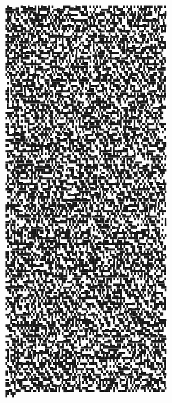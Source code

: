 ▟▆▃▅▝▇▟▆▟▐▟▇▟▝▃▄▃▛▜▅▟▇▝▊▝▝▞▝▃▃▛▐▜▄▞▝▟▝▝▟▟▛▛▐▞▛▝▜▜▚▜▞▜▚▛▇▟▃▃▛▞▃▜▛▃▙▃▃▝█▟▝▞▅▟▇▝▜▟▃▟▉▞▟▟▐▞▟▟▊▝▐▃▟▟▊▝▅▝▃▞▆▟█▟▜▝▞▟▜▟▞▞▅▃▃▃▄▜▜▞▃▃▚▞▟▝▆▝▐▃▛▟▛▟▄▃▅▟▝▞▞▞▆▃▙▝▚▝▊▟▇▃▆▜▞▟▚▃▅▃▚▃▚▜▟▟▄▜▄▞▞▜▛▝▃▝▉▟▟▃▅▟▐▞▞▃▙▜▟▜▙▟▜▃▛▞▄▞▄▝▃▜▞▝▛▞▝▟▉▟▛▞▃▝▆▃▚▟▉▝▆▟▄▞▃▝▃▞▃▝▆▛▐▟▆▃▙▟▞▛▐▜▙▜▞▝▜▟▅▟▟▃▃▞▟▃▞▝▅▟▊▟▅▃▚▃▙▝▅▞▃▞▝▟▆▝▛▞▞▃▟▟▛▞▟▟▊▞▃▟▜▟▞▃▟▝▐▝█▞▜▝▃▝▅▜▃▟█▟▟▞▞▟█▜▞▞▙▃▛▟▝▝▜▟▄▜▞▝▊▜▟▞▞▜▝▞▜▃▞▟▝▜▄▜▞▃▞▝▆▛▐▝▄▝▟▞▅▝▉▟▐▃▆▃▞▃▅▟▟▞▙▟▛▟▜▃▜▃▅▟▆▝▇▃▆▜▃▃▞▃▞▛▐▝▟▃▚▝▞▟▇▝▇▃▃▝▉▛▇▜▄▟▛▃▜▟▃▞▜▃▟▟▜▟▇▝▝▜▙▃▞▝▆▜▄▛▐▝▐▃▆▃▆▝▉▜▛▞▟▃▄▞▃▟▚▝▇▟▄▟▅▞▙▝▄▟▅▜▞▝▆▃▟▟▃▞▚▃▛▜▝▞▝▞▄▜▞▟▅▝▝▟▐▟▛▝▄▞▜▛▇▞▛▝▄▜▟▃▟▃▜▞▛▞▙▝▞▞▆▝▐▟▇▃▄▜▜▜▅▞▚▜▛▛▇▜▝▝█▛▐▟▆▝▜▝▟▝▅▝▄▛▐▝▆▟▚▟▆▞▆▃▛▟▊▜▃▟▃▝▞▃▞▞▅▞▆▟▄▜▚▝▛▟▝▝▉▃▟▃▜▝▅▝▊▟▅▞▜▞▞▃▆▝▇▝▐▞▄▞▃▟▃▛▐▝▚▃▜▃▅▟▃▜▟▃▜▟▇▞▚▟▉▟▉▟▚▟▞▜▄▛▇▞▃▜▄▜▙▝▊▟▝▝▆▟▉▃▙▟▊▝▅▝▊▟█▜▅▞▝▃▃▝█▝▐▃▃▞▅▝▐▜▅▞▃▜▚▃▝▞▄▞▛▛▐▟▚▟▐▞▃▟▐▝▇▞▛▛▐▞▄▝▃▟▃▟▝▃▛▞▝▟▇▝▄▟▜▝▅▝▛▃▛▝▟▃▟▝▝▃▄▞▛▟▜▝▅▛▇▟▃▟▄▜▟▜▛▟▐▜▙▃▄▜▞▝▛▝▇▜▚▃▝▞▟▃▜▟▛▜▟▟▐▟█▞▜▞▆▟▟▜▝▞▆▝▇▟▟▟▅▃▞▞▅▃▛▞▄▝▉▞▄▃▝▞▄▟█▟▄▜▃▝▉▝▞▃▄▜▄▟▟▝▇▝▟▝▐▃▙▟▄▝▄▝▛▟▝▛▇▞▙▞▝▟▛▜▅▜▞▃▟▟▞▜▟▟▉▜▄▝▃▃▜▟▞▟▛▞▞▃▃▟▅▃▃▞▛▝▐▃▛▜▞▜▜▞▆▝█▟▃▟▟▜▙▞▟▃▛▞▞▞▚▃▆▟▚▝▊▜▜▝▇▝▇▞▃▞▙▞▛▞▜▝▜▃▝▟▉▟▚▝▊▞▞▃▜▃▞▞▄▜▛▜▅▃▚▛▇▞▃▝▐▞▛▟▅▟▚▝▅▜▟▞▙▃▝▃▜▝▝▜▃▞▚▞▚▝█▝▃▃▞▞▜▝▐▝▅▜▅▜▛▞▛▟▆▟█▝▛▛▐▝▛▃▚▃▞▞▄▃▜▝▜▞▜▝▐▃▆▜▞▟▅▞▛▝▛▞▄▝▐▝▜▜▟▜▜▜▃▝▞▃▅▝▐▛▇▟▅▞▄▜▃▃▙▝▚▜▃▟▆▟▛▝▚▞▚▟▟▞▞▝▇▞▆▟▊▝▞▝▃▃▛▟▅▞▜▃▅▞▞▟▅▝█▃▅▝▛▞▙▝▝▃▄▞▅▟▉▞▞▜▙▝▞▞▅▝▇▃▅▜▄▃▛▞▟▃▄▞▚▞▙▜▙▃▆▝█▞▛▞▝▟▆▝▞▟▃▝▅▝▜▜▚▛▇▟▇▟▟▃▆▛▇▜▃▝▐▜▃▜▙▞▜▝▄▝▜▟▝▜▞▞▝▟▟▝▜▝▅▞▙▟▛▝█▃▄▞▜▃▆▃▟▟▅▜▝▜▞▟▉▝▊▜▞▟▇▜▟▜▄▝▐▃▙▟▐▃▄▟▇▝▚▝▇▝▐▃▃▝█▛▐▞▆▃▟▃▝▞▅▞▞▝▝▟▚▞▜▃▅▝▄▝▛▞▅▃▄▝▞▛▇▟▟▞▃▟▃▟▝▝▊▜▜▃▅▃▚▃▄▞▟▟▞▟▅▝▄▟▞▟▜▜▃▜▃▜▅▟▜▝▜▝▜▝▞▝█▜▚▝▝▟▐▜▞▃▃▝▝▝▉▜▞▝▊▝▐▟▇▜▛▜▚▟▅▟▇▞▞▟▆▝▃▃▝▜▛▟▇▟█▝▜▟▇▝▊▝▜▝▊▟▜▃▆▛▐▟█▞▞▝▚▛▇▟▉▞▜▟▜▜▙▟▛▞▆▞▝▝█▝▟▃▜▟▞▝▝▃▝▞▙▜▟▛▇▝▄▞▅▜▜▟▅▝█▛▐▃▜▟▚▃▛▟▐▞▆▃▃▃▚▃▛▝▊▜▅▟▛▃▛▟▉▟▅▞▟▝▅▜▞▟▊▞▚▞▚▜▛▃▝▞▞▃▙▜▅▃▄▟▃▞▚▃▜▝▊▝▇▜▄▃▆▝▇▞▙▟▊▜▃▜▃▃▟▞▟▃▄▝▛▃▚▝▅▝▅▃▙▟▄▞▝▟▟▝▄▟▊▝▄▟▛▝█▜▅▃▞▝█▟▜▞▅▟▚▜▄▞▙▝▚▝▜▝▟▃▙▟▟▞▆▝▇▟▝▜▝▟▛▜▚▟▛▞▆▝▉▝▇▝▇▝▄▃▄▟▜▜▜▃▆▟▐▞▝▞▚▟▉▝▊▜▟▟▝▞▅▞▆▜▞▝▚▞▞▃▝▟▜▛▐▜▛▛▐▞▅▜▄▃▄▟▅▟▅▃▜▝▛▞▟▃▄▝▆▟▜▜▅▞▅▜▅▜▄▞▄▟▟▟▅▟▞▃▅▜▅▝▅▛▐▟▉▟▅▞▆▟▉▞▞▛▐▞▚▞▜▝▟▜▃▜▚▃▅▟▟▝▉▞▅▟▐▝▐▛▐▜▅▃▝▞▛▟▐▞▛▛▇▞▞▟▜▞▛▃▆▟▐▝▊▃▙▜▃▃▞▟▞▟▉▃▅▞▄▟▊▛▐▝▟▃▆▝▝▟▅▟▆▞▅▜▞▟▆▜▟▟▚▟▝▃▅▝▅▟▉▃▟▟▃▝▞▜▞▞▅▃▞▞▆▝▐▟▃▃▜▝▃▞▅▝▝▝▇▞▛▟▐▝▚▜▙▃▅▟▜▜▞▟▟▟▝▝▇▟▉▟▚▜▄▝▝▟▃▝▝▝▞▞▙▞▅▝▐▛▐▜▝▃▟▃▚▃▙▃▚▞▜▝▚▃▝▞▞▟▚▝▝▃▚▝▇▟▇▞▄▃▛▝▄▜▅▞▝▝▜▝▜▃▝▝▟▝▇▟▟▝▚▟▉▛▇▝▉▝▟▜▟▟▉▝▄▞▅▟▊▝▝▞▆▞▞▃▟▃▙▞▙▃▅▟▉▜▝▜▟▝▟▟▐▝▜▝▐▟█▜▅▃▙▃▟▜▚▟▉▞▟▃▛▃▛▞▆▃▝▟▜▟▊▃▟▞▟▟▊▃▛▜▟▃▜▞▞▝▅▟█▟▟▃▅▞▝▟▞▛▇▜▟▃▃▜▞▟▃▟▇▜▞▃▅▟▇▃▙▟▇▟▅▃▝▜▄▃▚▃▜▝▅▝▝▃▟▃▆▜▛▝▟▜▅▜▅▜▜▝▊▝▉▝▚▝▐▝█▟▇▝▅▃▃▜▟▞▄▝█▝▇▝▃▞▄▞▝▟▇▝▉▜▟▟▅▞▅▃▝▟█▞▜▃▄▝█▜▟▝▇▝▆▞▙▝▜▝▐▃▚▟▛▟▅▜▅▜▟▟▟▝▉▜▃▜▝▟▚▝▆▟▟▞▞▟▊▟▐▞▆▝▇▟▅▞▟▃▝▟█▟▇▝▝▃▜▜▟▞▟▝▄▟▚▝▜▟▚▟▟▞▙▟▉▝▆▞▜▟▅▃▆▝▜▛▐▟▄▝▃▝▟▟█▟▞▜▛▃▛▃▚▟▐▟▜▝▚▛▇▞▙▟▇▞▄▜▄▞▆▞▟▟▟▃▞▃▅▃▄▝▛▝▞▜▚▜▛▛▐▟▅▟▟▛▐▟▃▛▐▞▚▝▛▜▟▃▟▃▜▞▝▞▚▟▛▞▅▟▉▞▅▝▊▝▊▜▛▜▟▟█▟▝▝▇▃▛▜▄▝▇▃▙▃▟▟▛▟▆▟▝▞▝▟▐▜▄▝▄▟▝▃▟▜▞▝▃▟▄▞▟▝▟▃▆▝▞▜▛▃▞▜▛▃▝▝▛▞▅▟▐▜▝▝▐▝█▟▜▝▝▝▟▝▞▟▃▞▄▟▅▟▆▞▙▃▚▝▛▞▄▝▊▝▞▃▃▞▞▜▙▝█▟▆▜▙▜▅▝▜▛▇▝▊▝▊▝▟▝▆▜▝▜▙▝▊▞▛▝▝▝▞▜▞▜▚▟▛▃▜▃▙▞▅▞▞▃▆▞▜▝▊▛▐▝▟▟█▝▉▞▛▜▞▛▐▞▟▃▃▝▄▃▚▟▛▃▟▜▚▜▞▞▆▃▆▟▜▟▆▞▝▟▄▟▆▟▆▝▞▟▊▟▆▟▃▝▛▜▅▜▞▝▐▜▄▝▄▞▅▟▜▝▝▃▚▛▐▞▟▟▊▟▞▞▆▝█▟▞▞▚▃▄▝▇▟▅▜▅▟▟▞▃▃▄▜▄▝▇▝▜▃▆▟▞▝█▝▉▝▉▝▟▝▚▝▄▃▚▜▄▝█▝▟▞▚▃▜▝▚▝▉▝▇▞▆▜▝▞▄▃▟▞▃▝▝▟▛▝▟▃▞▜▃▃▆▟▞▞▄▜▃▜▅▜▜▜▟▝▛▞▅▃▞▃▅▃▚▝▛▜▝▃▙▞▛▟█▞▟▝▉▞▅▝▅▝▐▃▛▝▇▝▝▃▛▞▅▝▐▝▃▜▞▟▟▜▟▃▙▃▝▞▄▝▇▝▜▝▅▞▟▝▇▜▙▞▝▜▚▜▃▃▄▞▆▟▟▟▉▟█▟▆▃▜▟▊▝▅▟▛▟▐▞▞▜▛▜▄▝▆▝▊▝▄▞▜▃▛▝▊▜▛▜▙▟▇▜▜▝▉▃▝▞▞▞▟▟▉▝▜▝▛▞▙▝▟▞▃▃▚▞▆▜▙▟▝▃▅▃▆▃▚▞▟▞▚▃▟▜▅▝▄▟▟▃▅▝▃▝█▟▆▟▆▞▞▟▜▜▝▝▄▟▛▞▄▃▟▝▝▟▅▞▆▞▄▟▉▃▅▞▜▝▛▜▅▜▅▞▅▃▃▝▇▟▐▃▜▟▟▝▛▟▚▃▞▃▃▟▆▝▄▜▝▝▐▞▟▃▝▃▅▝▟▟▛▝▟▃▃▟▚▝▚▟▟▟▛▝▃▜▞▜▝▃▅▜▝▝▜▃▞▝▊▟▝▝█▃▝▃▟▃▛▝▐▜▅▟▆▟▊▟▞▜▟▝█▜▄▝▟▟▐▞▜▝▜▟▃▛▐▞▆▃▆▟▊▞▃▟▐▜▙▞▅▃▛▝▝▝▅▞▙▃▛▜▛▃▃▝▞▟▝▟▇▝▞▟█▞▜▟▐▜▟▞▚▟▊▛▐▝▃▝▛▟▉▟▜▟▛▞▅▜▜▜▅▜▅▟▟▟█▟▛▃▄▃▛▟▜▝▐▝▟▝▛▃▞▝▛▟▄▃▆▟▄▝▟▟▜▞▟▟▅▜▄▟▊▞▃▃▚▟▄▝▛▜▝▝▞▃▝▃▞▝▃▟▟▜▚▞▄▃▜▝▇▝▉▞▃▞▄▜▅▜▚▝▅▟▝▜▙▟▐▜▃▃▚▃▄▝▄▞▛▝▝▝▇▟▆▞▃▃▚▝▝▜▙▞▞▟▊▜▜▞▅▝▆▞▃▜▅▞▙▝▆▞▄▜▙▞▞▃▚▞▄▜▃▃▚▞▟▞▆▜▙▃▟▝▊▟▆▃▄▝▃▞▙▃▝▞▄▃▟▞▟▟▆▝▇▟▛▝▉▜▃▟▐▛▐▝█▜▙▞▜▃▅▟▟▞▚▃▚▜▚▟▛▃▄▜▅▃▆▝▇▞▜▝▉▃▃▝▆▟█▃▅▜▄▃▞▞▆▃▞▟▝▝▄▞▝▟▐▞▟▛▇▝▄▟▝▞▄▞▃▟▉▞▜▝▜▃▅▝▅▞▜▃▛▃▜▝▟▞▆▟▐▝█▃▟▝▜▞▜▃▃▝▜▃▟▛▐▝▃▃▛▞▞▞▝▜▝▞▆▟▚▞▛▝▛
